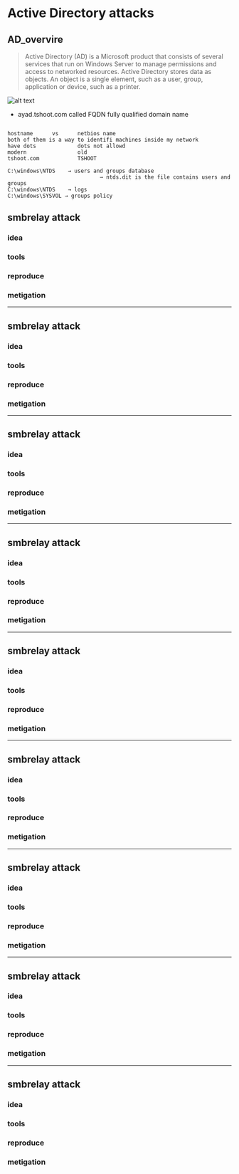 # Active Directory attacks
## AD_overvire

>Active Directory (AD) is a Microsoft product that consists of several services that run on Windows Server to manage permissions and access to networked resources. Active Directory stores data as objects. An object is a single element, such as a user, group, application or device, such as a printer.

[logo]: active.png
![alt text](active.png "active direcorty")

* ayad.tshoot.com called FQDN fully qualified domain name

```console

hostname      vs      netbios name
both of them is a way to identifi machines inside my network
have dots             dots not allowd
modern                old
tshoot.com            TSHOOT

C:\windows\NTDS    → users and groups database 
                             → ntds.dit is the file contains users and groups
C:\windows\NTDS    → logs
C:\windows\SYSVOL → groups policy
```
## smbrelay attack
### idea
### tools
### reproduce
### metigation

---
## smbrelay attack
### idea
### tools
### reproduce
### metigation

---
## smbrelay attack
### idea
### tools
### reproduce
### metigation

---
## smbrelay attack
### idea
### tools
### reproduce
### metigation

---
## smbrelay attack
### idea
### tools
### reproduce
### metigation

---
## smbrelay attack
### idea
### tools
### reproduce
### metigation

---
## smbrelay attack
### idea
### tools
### reproduce
### metigation

---
## smbrelay attack
### idea
### tools
### reproduce
### metigation

---
## smbrelay attack
### idea
### tools
### reproduce
### metigation










